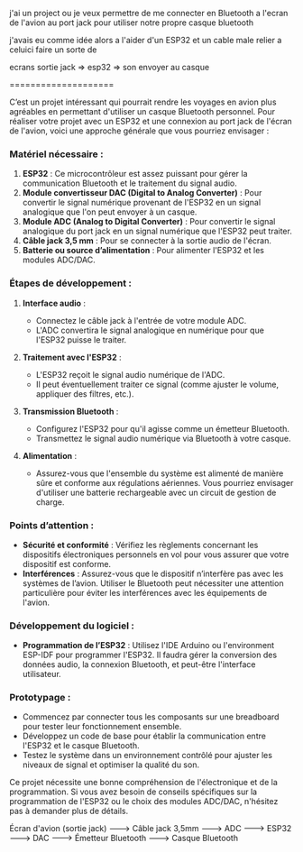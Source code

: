 j'ai un project ou je veux permettre de me connecter en Bluetooth a l'ecran de l'avion au port jack pour utiliser notre propre casque bluetooth

j'avais eu comme idée alors a l'aider d'un ESP32 et un cable male relier a celuici faire un sorte de 

ecrans sortie jack => esp32 => son envoyer au casque 


====================

C’est un projet intéressant qui pourrait rendre les voyages en avion plus agréables en permettant d'utiliser un casque Bluetooth personnel. Pour réaliser votre projet avec un ESP32 et une connexion au port jack de l'écran de l'avion, voici une approche générale que vous pourriez envisager :

### Matériel nécessaire :
1. **ESP32** : Ce microcontrôleur est assez puissant pour gérer la communication Bluetooth et le traitement du signal audio.
2. **Module convertisseur DAC (Digital to Analog Converter)** : Pour convertir le signal numérique provenant de l'ESP32 en un signal analogique que l'on peut envoyer à un casque.
3. **Module ADC (Analog to Digital Converter)** : Pour convertir le signal analogique du port jack en un signal numérique que l'ESP32 peut traiter.
4. **Câble jack 3,5 mm** : Pour se connecter à la sortie audio de l'écran.
5. **Batterie ou source d’alimentation** : Pour alimenter l'ESP32 et les modules ADC/DAC.

### Étapes de développement :
1. **Interface audio** :
    - Connectez le câble jack à l'entrée de votre module ADC.
    - L'ADC convertira le signal analogique en numérique pour que l'ESP32 puisse le traiter.

2. **Traitement avec l'ESP32** :
    - L'ESP32 reçoit le signal audio numérique de l'ADC.
    - Il peut éventuellement traiter ce signal (comme ajuster le volume, appliquer des filtres, etc.).

3. **Transmission Bluetooth** :
    - Configurez l'ESP32 pour qu'il agisse comme un émetteur Bluetooth.
    - Transmettez le signal audio numérique via Bluetooth à votre casque.

4. **Alimentation** :
    - Assurez-vous que l'ensemble du système est alimenté de manière sûre et conforme aux régulations aériennes. Vous pourriez envisager d'utiliser une batterie rechargeable avec un circuit de gestion de charge.

### Points d’attention :
- **Sécurité et conformité** : Vérifiez les règlements concernant les dispositifs électroniques personnels en vol pour vous assurer que votre dispositif est conforme.
- **Interférences** : Assurez-vous que le dispositif n’interfère pas avec les systèmes de l’avion. Utiliser le Bluetooth peut nécessiter une attention particulière pour éviter les interférences avec les équipements de l'avion.

### Développement du logiciel :
- **Programmation de l’ESP32** : Utilisez l'IDE Arduino ou l'environment ESP-IDF pour programmer l'ESP32. Il faudra gérer la conversion des données audio, la connexion Bluetooth, et peut-être l'interface utilisateur.

### Prototypage :
- Commencez par connecter tous les composants sur une breadboard pour tester leur fonctionnement ensemble.
- Développez un code de base pour établir la communication entre l'ESP32 et le casque Bluetooth.
- Testez le système dans un environnement contrôlé pour ajuster les niveaux de signal et optimiser la qualité du son.

Ce projet nécessite une bonne compréhension de l'électronique et de la programmation. Si vous avez besoin de conseils spécifiques sur la programmation de l'ESP32 ou le choix des modules ADC/DAC, n'hésitez pas à demander plus de détails.



Écran d'avion (sortie jack) ---> Câble jack 3,5mm ---> ADC ---> ESP32 ---> DAC ---> Émetteur Bluetooth ---> Casque Bluetooth
